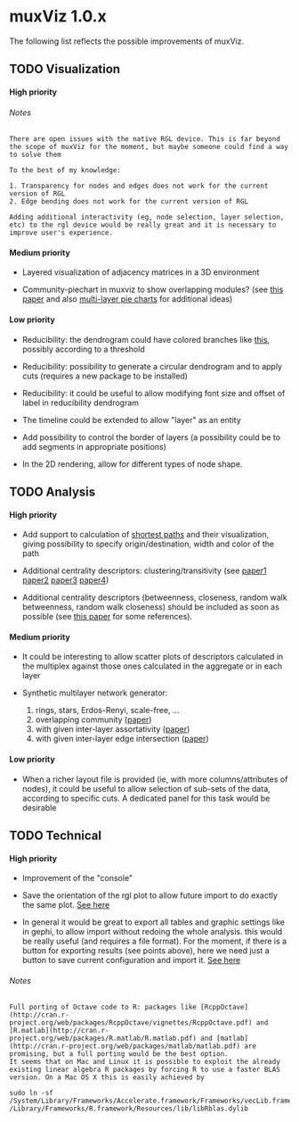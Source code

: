 muxViz 1.0.x
==========

The following list reflects the possible improvements of muxViz. 

## TODO Visualization

#### High priority

###### Notes

    There are open issues with the native RGL device. This is far beyond the scope of muxViz for the moment, but maybe someone could find a way to solve them

    To the best of my knowledge:

    1. Transparency for nodes and edges does not work for the current version of RGL 
    2. Edge bending does not work for the current version of RGL

    Adding additional interactivity (eg, node selection, layer selection, etc) to the rgl device would be really great and it is necessary to improve user's experience.


#### Medium priority

- Layered visualization of adjacency matrices in a 3D environment

- Community-piechart in muxviz to show overlapping modules? (see [this paper](http://arxiv.org/abs/1408.2925) and also [multi-layer pie charts](http://www.r-bloggers.com/how-to-draw-venn-pie-agram-multi-layer-pie-chart-in-r/) for additional ideas)


#### Low priority

- Reducibility: the dendrogram could have colored branches like [this](http://stackoverflow.com/questions/18036094/how-to-create-a-dendrogram-with-colored-branches), possibly according to a threshold

- Reducibility: possibility to generate a circular dendrogram and to apply cuts (requires a new package to be installed)

- Reducibility: it could be useful to allow modifying font size and offset of label in reducibility dendrogram

- The timeline could be extended to allow "layer" as an entity

- Add possibility to control the border of layers (a possibility could be to add segments in appropriate positions)

- In the 2D rendering, allow for different types of node shape. 


## TODO Analysis 

#### High priority

- Add support to calculation of [shortest paths](http://dl.acm.org/citation.cfm?id=2615687) and their visualization, giving possibility to specify origin/destination, width and color of the path

- Additional centrality descriptors: clustering/transitivity (see [paper1](http://arxiv.org/abs/1405.0425) [paper2](http://arxiv.org/abs/1308.3182) [paper3](http://arxiv.org/abs/1403.1546) [paper4](http://arxiv.org/abs/1307.6780))

- Additional centrality descriptors (betweenness, closeness, random walk betweenness, random walk closeness) should be included as soon as possible (see [this paper](http://dl.acm.org/citation.cfm?id=2615687) for some references). 

#### Medium priority

- It could be interesting to allow scatter plots of descriptors calculated in the multiplex against those ones calculated in the aggregate or in each layer

- Synthetic multilayer network generator: 
  1. rings, stars, Erdos-Renyi, scale-free, ...
  2. overlapping community ([paper](http://arxiv.org/abs/1408.2925))
  3. with given inter-layer assortativity ([paper](http://arxiv.org/abs/1311.2906))
  4. with given inter-layer edge intersection ([paper](http://arxiv.org/abs/1405.0425))



#### Low priority

- When a richer layout file is provided (ie, with more columns/attributes of nodes), it could be useful to allow selection of sub-sets of the data, according to specific cuts. A dedicated panel for this task would be desirable



## TODO Technical

#### High priority

- Improvement of the "console"

- Save the orientation of the rgl plot to allow future import to do exactly the same plot. [See here](http://stackoverflow.com/questions/16362381/save-the-orientation-of-a-rgl-plot3d-plot)
 
 - In general it would be great to export all tables and graphic settings like in gephi, to allow import without redoing the whole analysis. this would be really useful (and requires a file format). For the moment, if there is a button for exporting results (see points above), here we need just a button to save current configuration and import it. [See here](http://www.r-bloggers.com/persistent-data-storage-in-shiny-apps/?utm_source=feedburner&utm_medium=feed&utm_campaign=Feed%3A+RBloggers+%28R+bloggers%29)

###### Notes

    Full porting of Octave code to R: packages like [RcppOctave](http://cran.r-project.org/web/packages/RcppOctave/vignettes/RcppOctave.pdf) and [R.matlab](http://cran.r-project.org/web/packages/R.matlab/R.matlab.pdf) and [matlab](http://cran.r-project.org/web/packages/matlab/matlab.pdf) are promising, but a full porting would be the best option.
    It seems that on Mac and Linux it is possible to exploit the already existing linear algebra R packages by forcing R to use a faster BLAS version. On a Mac OS X this is easily achieved by
  
    sudo ln -sf /System/Library/Frameworks/Accelerate.framework/Frameworks/vecLib.framework/Versions/Current/libBLAS.dylib /Library/Frameworks/R.framework/Resources/lib/libRblas.dylib
